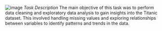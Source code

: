 ![image](https://github.com/user-attachments/assets/498b19c0-9904-4851-ae8c-f2afef7c5034)
*Task Description*
The main objective of this task was to perform data cleaning and exploratory data analysis to gain insights into the Titanic dataset. This involved handling missing values and exploring relationships between variables to identify patterns and trends in the data.
